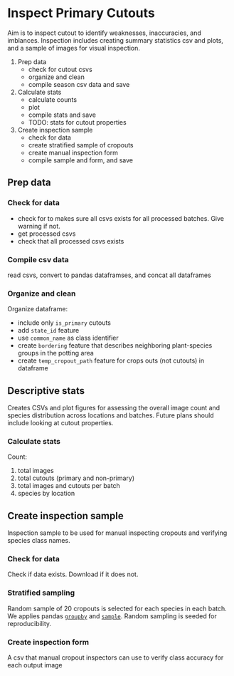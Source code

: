 # Inspect Primary Cutouts

Aim is to inspect cutout to identify weaknesses, inaccuracies, and imblances. Inspection includes creating summary statistics csv and plots, and a sample of images for visual inspection. 

1. Prep data
    - check for cutout csvs
    - organize and clean
    - compile season csv data and save
2. Calculate stats
    - calculate counts
    - plot
    - compile stats and save
    - TODO: stats for cutout properties
3. Create inspection sample
    - check for data
    - create stratified sample of cropouts
    - create manual inspection form
    - compile sample and form, and save

## Prep data

### Check for data

- check for to makes sure all csvs exists for all processed batches. Give warning if not.
- get processed csvs
- check that all processed csvs exists

### Compile csv data

read csvs, convert to pandas dataframses, and concat all dataframes

### Organize and clean

Organize dataframe:
- include only `is_primary` cutouts
- add `state_id` feature
- use `common_name` as class identifier
- create `bordering` feature that describes neighboring plant-species groups in the potting area
- create `temp_cropout_path` feature for crops outs (not cutouts) in dataframe

## Descriptive stats

Creates CSVs and plot figures for assessing the overall image count and species distribution across locations and batches. Future plans should include looking at cutout properties. 

### Calculate stats

Count:
1. total images
2. total cutouts (primary and non-primary)
3. total images and cutouts per batch
4. species by location

## Create inspection sample

Inspection sample to be used for manual inspecting cropouts and verifying species class names.

### Check for data

Check if data exists. Download if it does not.

### Stratified sampling

Random sample of 20 cropouts is selected for each species in each batch. We applies pandas [`groupby`](https://pandas.pydata.org/pandas-docs/stable/reference/api/pandas.DataFrame.groupby.html) and [`sample`](https://pandas.pydata.org/docs/reference/api/pandas.DataFrame.sample.html). Random sampling is seeded for reproducibility.

### Create inspection form

A csv that manual cropout inspectors can use to verify class accuracy for each output image